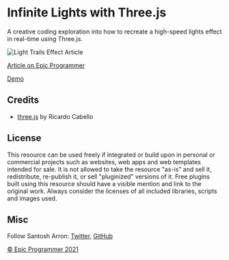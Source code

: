 # Infinite Lights with Three.js
A creative coding exploration into how to recreate a high-speed lights effect in real-time using Three.js.

![Light Trails Effect Article](https://blogger.googleusercontent.com/img/a/AVvXsEjCo6lca1d7_qm9Uvnmwl1T2U44ZP8LytfmEXw96nHlKSVbhmA740qyVEZ3f0jFDsH_bkbrwYEvieM2iHPjkzcNrWm4GesQQjxuVBGEACJ7BVez_9xSf3nNjrFSUBj6WDHJCtZGg-sDR4bNuDOhPq0SNZEfA0N_T3-aths5l7zSr4ISaz4tJdKt12Xn=s2048)

[Article on Epic Programmer](https://www.epicprogrammer.com/2021/11/infinite-lights-with-threejs.html)

[Demo](https://santosharron.github.io/infinite-lights/)

## Credits

- [three.js](https://threejs.org/) by Ricardo Cabello

## License
This resource can be used freely if integrated or build upon in personal or commercial projects such as websites, web apps and web templates intended for sale. It is not allowed to take the resource "as-is" and sell it, redistribute, re-publish it, or sell "pluginized" versions of it. Free plugins built using this resource should have a visible mention and link to the original work. Always consider the licenses of all included libraries, scripts and images used.

## Misc

Follow Santosh Arron: [Twitter](https://twitter.com/santosh_arron), [GitHub](https://github.com/santosharron)


[© Epic Programmer 2021](http://www.epicprogrammer.com)

